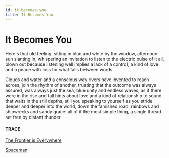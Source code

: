 ```yaml
---
id: it-becomes-you
title: It Becomes You 
---
```


# It Becomes You

Here's that old feeling,
sitting in blue and white
by the window, 
afternoon sun slanting in, 
whispering an invitation to listen
to the electric pulse of it all,
blown out because listening well
implies a lack of a control,
a kind of love and a peace
with loss for what falls
between words.

Clouds and water and a conscious way
rivers have invented to reach across,
join the rhythm of another, trusting 
that the outcome was always assured, 
was always just the sea,
blue unity and endless waves,
as if there were in the rise and fall
hints about love and a kind
of relationship to sound that waits
in the still depths, still you
speaking to yourself as you stride
deeper and deeper into the world,
down the famished road, rainbows
and shipwrecks and sandy grace:
all of it the most simple thing,
a single thread set free by
distant thunder.


#### TRACE

[The Frontier is Everywhere](https://www.youtube.com/watch?v=bYbGFSoDHLY "Carl Sagan")

[Spaceman](https://www.youtube.com/watch?v=CCLBHCTPwXw "Chris de Burgh")
